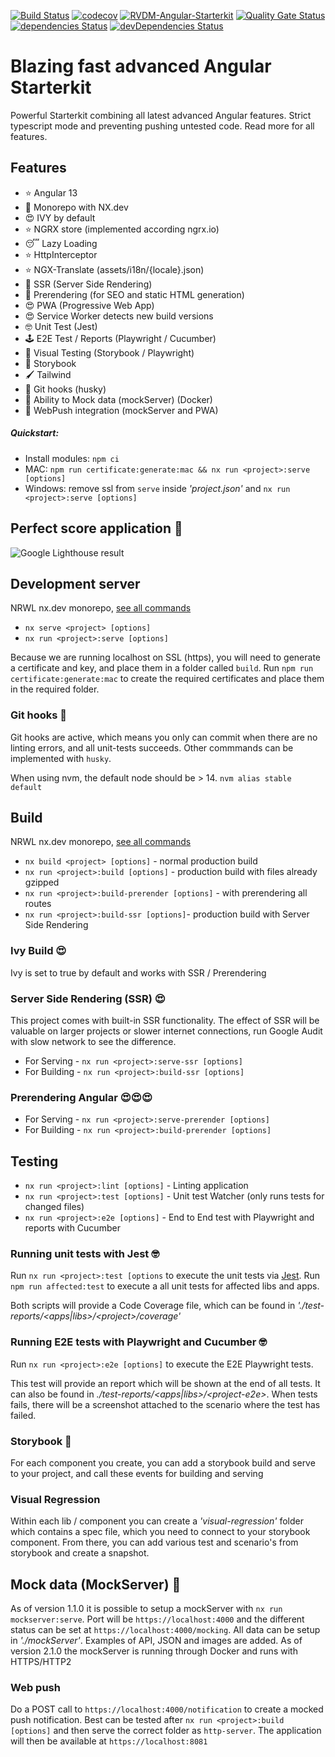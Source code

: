 [![Build Status](https://travis-ci.com/rickvandermey/angular-starterkit.svg?branch=master)](https://travis-ci.com/rickvandermey/angular-starterkit)
[![codecov](https://codecov.io/gh/rickvandermey/angular-starterkit/branch/master/graph/badge.svg)](https://codecov.io/gh/rickvandermey/angular-starterkit)
[![RVDM-Angular-Starterkit](https://img.shields.io/endpoint?url=https://dashboard.cypress.io/badge/simple/i6rrnt&style=flat&logo=cypress)](https://dashboard.cypress.io/projects/i6rrnt/runs)
[![Quality Gate Status](https://sonarcloud.io/api/project_badges/measure?project=RVDM-Angular-Starterkit&metric=alert_status)](https://sonarcloud.io/dashboard?id=RVDM-Angular-Starterkit)
[![dependencies Status](https://david-dm.org/rickvandermey/angular-starterkit.svg)](https://david-dm.org/rickvandermey/angular-starterkit)
[![devDependencies Status](https://david-dm.org/rickvandermey/angular-starterkit/dev-status.svg)](https://david-dm.org/rickvandermey/angular-starterkit?type=dev)

# Blazing fast advanced Angular Starterkit

Powerful Starterkit combining all latest advanced Angular features. Strict typescript mode and preventing pushing untested code. Read more for all features.

## Features

-   ⭐️ Angular 13
-   🎁 Monorepo with NX.dev
-   😍 IVY by default
-   ⭐️ NGRX store (implemented according ngrx.io)
-   😴 Lazy Loading
-   ⭐️ HttpInterceptor
-   ⭐️ NGX-Translate (assets/i18n/{locale}.json)
-   🚀 SSR (Server Side Rendering)
-   🚀 Prerendering (for SEO and static HTML generation)
-   😍 PWA (Progressive Web App)
-   😍 Service Worker detects new build versions
-   🤓 Unit Test (Jest)
-   🕹️ E2E Test / Reports (Playwright / Cucumber)
-   🚀 Visual Testing (Storybook / Playwright)
-   📖 Storybook
-   🖌️ Tailwind
-   🎯 Git hooks (husky)
-   🤩 Ability to Mock data (mockServer) (Docker)
-   🎰 WebPush integration (mockServer and PWA)

##### Quickstart:

-   Install modules: `npm ci`
-   MAC: `npm run certificate:generate:mac && nx run <project>:serve [options]`
-   Windows: remove ssl from `serve` inside _'project.json'_ and `nx run <project>:serve [options]`

## Perfect score application 🤩

![Google Lighthouse result](https://angular.rickvandermeij.nl/assets/google-audit.png)

## Development server

NRWL nx.dev monorepo, [see all commands](https://nx.dev/l/a/cli/serve)

-   `nx serve <project> [options]`
-   `nx run <project>:serve [options]`

Because we are running localhost on SSL (https), you will need to generate a certificate and key, and place them in a folder called `build`. Run `npm run certificate:generate:mac` to create the required certificates and place them in the required folder.

### Git hooks 🎯

Git hooks are active, which means you only can commit when there are no linting errors, and all unit-tests succeeds. Other commmands can be implemented with `husky`.

When using nvm, the default node should be > 14. `nvm alias stable default`

## Build

NRWL nx.dev monorepo, [see all commands](https://nx.dev/l/a/cli/build)

-   `nx build <project> [options]` - normal production build
-   `nx run <project>:build [options]` - production build with files already gzipped
-   `nx run <project>:build-prerender [options]` - with prerendering all routes
-   `nx run <project>:build-ssr [options]`- production build with Server Side Rendering

### Ivy Build 😍

Ivy is set to true by default and works with SSR / Prerendering

### Server Side Rendering (SSR) 😍

This project comes with built-in SSR functionality. The effect of SSR will be valuable on larger projects or slower internet connections, run Google Audit with slow network to see the difference.

-   For Serving - `nx run <project>:serve-ssr [options]`
-   For Building - `nx run <project>:build-ssr [options]`

### Prerendering Angular 😍😍😍

-   For Serving - `nx run <project>:serve-prerender [options]`
-   For Building - `nx run <project>:build-prerender [options]`

## Testing

-   `nx run <project>:lint [options]` - Linting application
-   `nx run <project>:test [options]` - Unit test Watcher (only runs tests for changed files)
-   `nx run <project>:e2e [options]` - End to End test with Playwright and reports with Cucumber

### Running unit tests with Jest 🤓

Run `nx run <project>:test [options` to execute the unit tests via [Jest](https://jestjs.io/).
Run `npm run affected:test` to execute a all unit tests for affected libs and apps.

Both scripts will provide a Code Coverage file, which can be found in _'./test-reports/<apps|libs>/\<project>/coverage'_

### Running E2E tests with Playwright and Cucumber 🤓

Run `nx run <project>:e2e [options]` to execute the E2E Playwright tests.

This test will provide an report which will be shown at the end of all tests. It can also be found in _./test-reports/<apps|libs>/\<project-e2e>_. When tests fails, there will be a screenshot attached to the scenario where the test has failed.

### Storybook 📖

For each component you create, you can add a storybook build and serve to your project, and call these events for building and serving

### Visual Regression

Within each lib / component you can create a _'visual-regression'_ folder which contains a spec file, which you need to connect to your storybook component.
From there, you can add various test and scenario's from storybook and create a snapshot.

## Mock data (MockServer) 🤩

As of version 1.1.0 it is possible to setup a mockServer with `nx run mockserver:serve`. Port will be `https://localhost:4000` and the different status can be set at `https://localhost:4000/mocking`. All data can be setup in _'./mockServer'_. Examples of API, JSON and images are added.
As of version 2.1.0 the mockServer is running through Docker and runs with HTTPS/HTTP2

### Web push

Do a POST call to `https://localhost:4000/notification` to create a mocked push notification.
Best can be tested after `nx run <project>:build [options]` and then serve the correct folder as `http-server`. The application will then be available at `https://localhost:8081`
